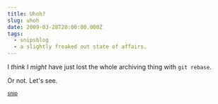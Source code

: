 ```yaml
---
title: Uhoh?
slug: uhoh
date: 2009-03-28T20:00:00.000Z
tags:
  - snipsblog
  - a slightly freaked out state of affairs.
---
```

I *think* I *might* have just lost the whole archiving thing with `git rebase`.

Or not.  Let's see.

<small>[snip](https://github.com/isaacs/snips)</small>
